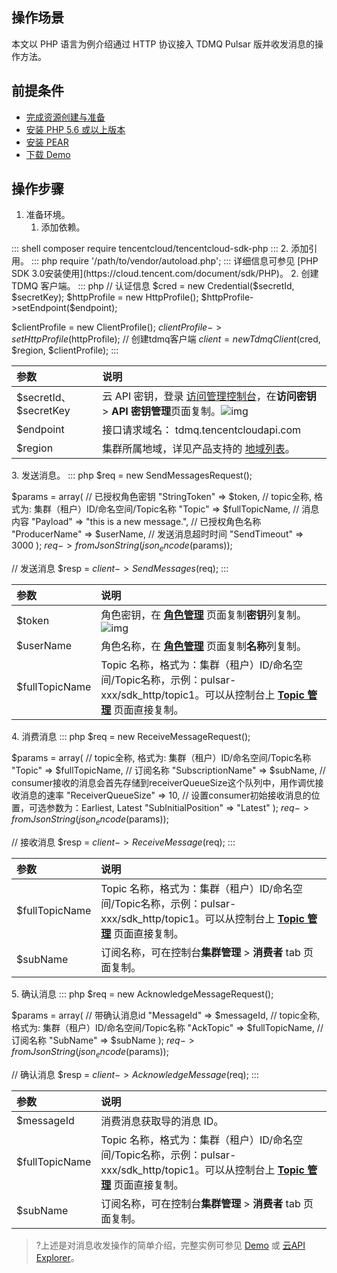 ## 操作场景

本文以  PHP 语言为例介绍通过 HTTP 协议接入 TDMQ Pulsar 版并收发消息的操作方法。



## 前提条件

- [完成资源创建与准备](https://cloud.tencent.com/document/product/1179/44814)
- [安装 PHP 5.6 或以上版本](https://www.php.net/manual/en/install.php)
- [安装 PEAR](https://pear.php.net/manual/en/installation.getting.php)
- [下载 Demo](https://tdmq-document-1306598660.cos.ap-nanjing.myqcloud.com/%E5%85%AC%E6%9C%89%E4%BA%91demo/pulsar/http/tdmq-pulsar-php-http-demo.zip)

## 操作步骤

1. 准备环境。
   1. 添加依赖。
<dx-codeblock>
:::  shell
composer require tencentcloud/tencentcloud-sdk-php
:::
</dx-codeblock>
   2. 添加引用。
<dx-codeblock>
:::  php
require '/path/to/vendor/autoload.php';
:::
</dx-codeblock>
<dx-alert infotype="explain" title="">
详细信息可参见 [PHP SDK 3.0安装使用](https://cloud.tencent.com/document/sdk/PHP)。
</dx-alert>
2. 创建 TDMQ 客户端。

<dx-codeblock>
:::  php
   // 认证信息
   $cred = new Credential($secretId, $secretKey);
   $httpProfile = new HttpProfile();
   $httpProfile->setEndpoint($endpoint);
   
   $clientProfile = new ClientProfile();
   $clientProfile->setHttpProfile($httpProfile);
   // 创建tdmq客户端
   $client = new TdmqClient($cred, $region, $clientProfile);
:::
</dx-codeblock>
<table>
    <thead>
    <tr>
        <th style='text-align:left;'>参数</th>
        <th style='text-align:left;'>说明</th>
    </tr>
    </thead>
    <tbody>
    <tr>
        <td style='text-align:left;'>$secretId、$secretKey</td>
        <td style='text-align:left;'>云 API 密钥，登录 <a href='https://console.cloud.tencent.com/cam'>访问管理控制台</a>，在<strong>访问密钥</strong>
            &gt; <strong>API 密钥管理</strong>页面复制。<img
                    src="https://main.qcloudimg.com/raw/8ec140474be0ced1352695b372b2934d.png"
                    referrerpolicy="no-referrer" alt="img"></td>
    </tr>
    <tr>
        <td style='text-align:left;'>$endpoint</td>
        <td style='text-align:left;'>接口请求域名： tdmq.tencentcloudapi.com</td>
    </tr>
    <tr>
        <td style='text-align:left;'>$region</td>
        <td style='text-align:left;'>集群所属地域，详见产品支持的 <a
                href='https://cloud.tencent.com/document/api/1179/46067#.E5.9C.B0.E5.9F.9F.E5.88.97.E8.A1.A8'>地域列表</a>。
        </td>
    </tr>
    </tbody>
</table>
3. 发送消息。
<dx-codeblock>
:::  php
   $req = new SendMessagesRequest();
   
   $params = array(
       // 已授权角色密钥
       "StringToken" => $token,
       // topic全称, 格式为: 集群（租户）ID/命名空间/Topic名称
       "Topic" => $fullTopicName,
       // 消息内容
       "Payload" => "this is a new message.",
       // 已授权角色名称
       "ProducerName" => $userName,
       // 发送消息超时时间
       "SendTimeout" => 3000
   );
   $req->fromJsonString(json_encode($params));
   
   // 发送消息
   $resp = $client->SendMessages($req);
:::
</dx-codeblock>
<table>
    <thead>
    <tr>
        <th style='text-align:left;'>参数</th>
        <th style='text-align:left;'>说明</th>
    </tr>
    </thead>
    <tbody>
    <tr>
        <td style='text-align:left;'>$token</td>
        <td style='text-align:left;'>角色密钥，在 <strong><a
                href='https://console.cloud.tencent.com/tdmq/role'>角色管理</a></strong> 页面复制<strong>密钥</strong>列复制。<img
                src="https://main.qcloudimg.com/raw/52907691231cc11e6e4801298ba90a6c.png" referrerpolicy="no-referrer"
                alt="img"></td>
    </tr>
    <tr>
        <td style='text-align:left;'>$userName</td>
        <td style='text-align:left;'>角色名称，在 <strong><a
                href='https://console.cloud.tencent.com/tdmq/role'>角色管理</a></strong> 页面复制<strong>名称</strong>列复制。
        </td>
    </tr>
    <tr>
        <td style='text-align:left;'>$fullTopicName</td>
        <td style='text-align:left;'>Topic 名称，格式为：集群（租户）ID/命名空间/Topic名称，示例：pulsar-xxx/sdk_http/topic1。可以从控制台上 <strong><a
                href='https://console.cloud.tencent.com/tdmq/topic'>Topic 管理</a></strong> 页面直接复制。
        </td>
    </tr>
    </tbody>
</table>
4. 消费消息
<dx-codeblock>
:::  php
   $req = new ReceiveMessageRequest();
   
   $params = array(
       // topic全称, 格式为: 集群（租户）ID/命名空间/Topic名称
       "Topic" => $fullTopicName,
       // 订阅名称
       "SubscriptionName" => $subName,
       // consumer接收的消息会首先存储到receiverQueueSize这个队列中，用作调优接收消息的速率
       "ReceiverQueueSize" => 10,
       // 设置consumer初始接收消息的位置，可选参数为：Earliest, Latest
       "SubInitialPosition" => "Latest"
   );
   $req->fromJsonString(json_encode($params));
   
   // 接收消息
   $resp = $client->ReceiveMessage($req);
:::
</dx-codeblock>
<table>
    <thead>
    <tr>
        <th style='text-align:left;'>参数</th>
        <th style='text-align:left;'>说明</th>
    </tr>
    </thead>
    <tbody>
    <tr>
        <td style='text-align:left;'>$fullTopicName</td>
        <td style='text-align:left;'>Topic 名称，格式为：集群（租户）ID/命名空间/Topic名称，示例：pulsar-xxx/sdk_http/topic1。可以从控制台上 <strong><a
                href='https://console.cloud.tencent.com/tdmq/topic'>Topic 管理</a></strong> 页面直接复制。
        </td>
    </tr>
    <tr>
        <td style='text-align:left;'>$subName</td>
        <td style='text-align:left;'>订阅名称，可在控制台<strong>集群管理 </strong>&gt; <strong>消费者</strong> tab 页面复制。</td>
    </tr>
    </tbody>
</table>
5. 确认消息
<dx-codeblock>
:::  php
   $req = new AcknowledgeMessageRequest();
   
   $params = array(
       // 带确认消息id
       "MessageId" => $messageId,
       // topic全称, 格式为: 集群（租户）ID/命名空间/Topic名称
       "AckTopic" => $fullTopicName,
       // 订阅名称
       "SubName" => $subName
   );
   $req->fromJsonString(json_encode($params));
   
   // 确认消息
   $resp = $client->AcknowledgeMessage($req);
:::
</dx-codeblock>
<table>
    <thead>
    <tr>
        <th style='text-align:left;'>参数</th>
        <th style='text-align:left;'>说明</th>
    </tr>
    </thead>
    <tbody>
    <tr>
        <td style='text-align:left;'>$messageId</td>
        <td style='text-align:left;'>消费消息获取导的消息 ID。</td>
    </tr>
    <tr>
        <td style='text-align:left;'>$fullTopicName</td>
        <td style='text-align:left;'>Topic 名称，格式为：集群（租户）ID/命名空间/Topic名称，示例：pulsar-xxx/sdk_http/topic1。可以从控制台上 <strong><a
                href='https://console.cloud.tencent.com/tdmq/topic'>Topic 管理</a></strong> 页面直接复制。
        </td>
    </tr>
    <tr>
        <td style='text-align:left;'>$subName</td>
        <td style='text-align:left;'>订阅名称，可在控制台<strong>集群管理 </strong>&gt; <strong>消费者</strong> tab 页面复制。</td>
    </tr>
    </tbody>
</table>


>?上述是对消息收发操作的简单介绍，完整实例可参见 [Demo](https://tdmq-document-1306598660.cos.ap-nanjing.myqcloud.com/%E5%85%AC%E6%9C%89%E4%BA%91demo/pulsar/http/tdmq-pulsar-php-http-demo.zip) 或 [云API Explorer](https://console.cloud.tencent.com/api/explorer?Product=tdmq&Version=2020-02-17&Action=ModifyCluster&SignVersion=)。
